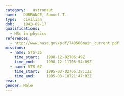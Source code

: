 ```yaml
---
category:	astronaut
name:	DURRANCE, Samuel T.
type:	civilian
dob:	1943-09-17
qualifications:
  - MSc in physics
references:
  - http://www.nasa.gov/pdf/740566main_current.pdf
missions:
  - name: STS-35
    time_start:   1990-12-02T06:49Z
    time_end:     1990-12-11T05:54:09Z
  - name: STS-67
    time_start:   1995-03-02T06:38:13Z
    time_end:     1995-03-18T21:47:02Z
evas:
gender:	Male
---
```

